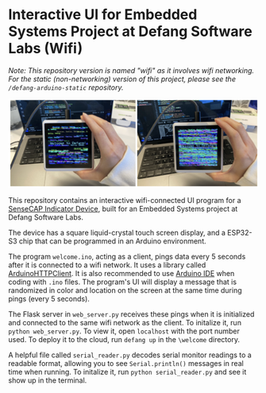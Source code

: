 # Interactive UI for Embedded Systems Project at Defang Software Labs (Wifi)
*Note: This repository version is named "wifi" as it involves wifi networking. For the static (non-networking) version of this project, please see the `/defang-arduino-static` repository.*

![project image](./images/wifi.png)

This repository contains an interactive wifi-connected UI program for a [SenseCAP Indicator Device](https://wiki.seeedstudio.com/Sensor/SenseCAP/SenseCAP_Indicator/Get_started_with_SenseCAP_Indicator/), built for an Embedded Systems project at Defang Software Labs.

The device has a square liquid-crystal touch screen display, and a ESP32-S3 chip that can be programmed in an Arduino environment.

The program `welcome.ino`, acting as a client, pings data every 5 seconds after it is connected to a wifi network. It uses a library called [ArduinoHTTPClient](https://github.com/arduino-libraries/ArduinoHttpClient). It is also recommended to use [Arduino IDE](https://www.arduino.cc/en/software) when coding with `.ino` files. The program's UI will display a message that is randomized in color and location on the screen at the same time during pings (every 5 seconds). 

The Flask server in `web_server.py` receives these pings when it is initialized and connected to the same wifi network as the client. To initalize it, run `python web_server.py`. To view it, open `localhost` with the port number used. To deploy it to the cloud, run `defang up` in the `\welcome` directory.

A helpful file called `serial_reader.py` decodes serial monitor readings to a readable format, allowing you to see `Serial.println()` messages in real time when running.  To initalize it, run `python serial_reader.py` and see it show up in the terminal. 

